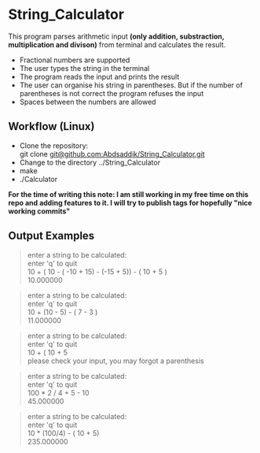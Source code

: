 # String_Calculator

This program parses arithmetic input **(only addition, substraction, multiplication and divison)** from terminal and calculates the result. 

- Fractional numbers are supported
- The user types the string in the terminal
- The program reads the input and  prints the result
- The user can organise his string in parentheses. But if the number of parentheses is not correct the program refuses the input
- Spaces between the numbers are allowed

## Workflow (Linux)
- Clone the repository:  
git clone [git@github.com:Abdsaddik/String_Calculator.git](git@github.com:Abdsaddik/String_Calculator.git)
- Change to the directory ../String_Calculator
- make
- ./Calculator
 
**For the time of writing this note: I am still working in my free time on this repo and adding features to it. I will try to publish tags for hopefully "nice working commits"**
## Output Examples
> enter a string to be calculated:  
enter 'q' to quit  
10 + ( 10  - ( -10 + 15) - (-15 + 5)) - ( 10 + 5 )  
10.000000  
  
> enter a string to be calculated:    
enter 'q' to quit  
10 + (10 - 5) - ( 7 - 3 )  
11.000000  

> enter a string to be calculated:  
enter 'q' to quit  
10 + ( 10 + 5  
please check your input, you may forgot a parenthesis  

> enter a string to be calculated:  
enter 'q' to quit  
100 * 2 / 4 + 5 - 10  
45.000000  

> enter a string to be calculated:  
enter 'q' to quit  
10 * (100/4) - ( 10 + 5)  
235.000000  

